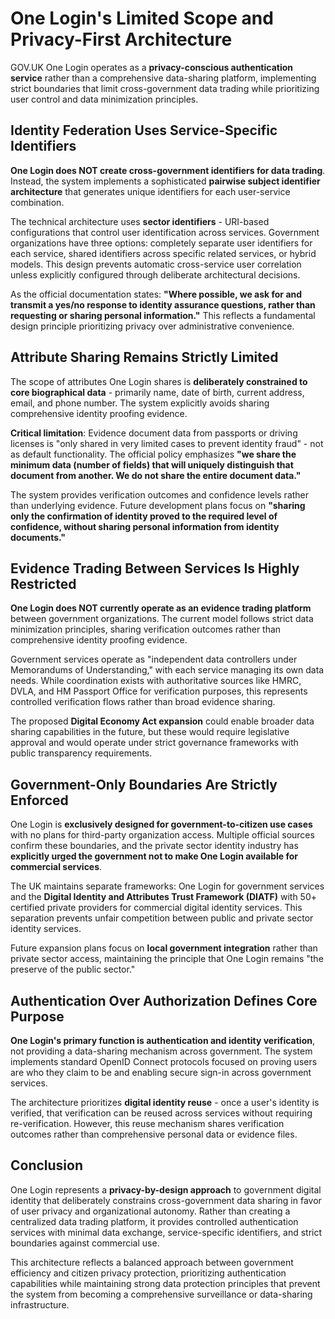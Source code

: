 # One Login's Limited Scope and Privacy-First Architecture

GOV.UK One Login operates as a **privacy-conscious authentication service** rather than a comprehensive data-sharing platform, implementing strict boundaries that limit cross-government data trading while prioritizing user control and data minimization principles.

## Identity Federation Uses Service-Specific Identifiers

**One Login does NOT create cross-government identifiers for data trading**. Instead, the system implements a sophisticated **pairwise subject identifier architecture** that generates unique identifiers for each user-service combination.

The technical architecture uses **sector identifiers** - URI-based configurations that control user identification across services. Government organizations have three options: completely separate user identifiers for each service, shared identifiers across specific related services, or hybrid models. This design prevents automatic cross-service user correlation unless explicitly configured through deliberate architectural decisions.

As the official documentation states: **"Where possible, we ask for and transmit a yes/no response to identity assurance questions, rather than requesting or sharing personal information."** This reflects a fundamental design principle prioritizing privacy over administrative convenience.

## Attribute Sharing Remains Strictly Limited

The scope of attributes One Login shares is **deliberately constrained to core biographical data** - primarily name, date of birth, current address, email, and phone number. The system explicitly avoids sharing comprehensive identity proofing evidence.

**Critical limitation**: Evidence document data from passports or driving licenses is "only shared in very limited cases to prevent identity fraud" - not as default functionality. The official policy emphasizes **"we share the minimum data (number of fields) that will uniquely distinguish that document from another. We do not share the entire document data."**

The system provides verification outcomes and confidence levels rather than underlying evidence. Future development plans focus on **"sharing only the confirmation of identity proved to the required level of confidence, without sharing personal information from identity documents."**

## Evidence Trading Between Services Is Highly Restricted

**One Login does NOT currently operate as an evidence trading platform** between government organizations. The current model follows strict data minimization principles, sharing verification outcomes rather than comprehensive identity proofing evidence.

Government services operate as "independent data controllers under Memorandums of Understanding," with each service managing its own data needs. While coordination exists with authoritative sources like HMRC, DVLA, and HM Passport Office for verification purposes, this represents controlled verification flows rather than broad evidence sharing.

The proposed **Digital Economy Act expansion** could enable broader data sharing capabilities in the future, but these would require legislative approval and would operate under strict governance frameworks with public transparency requirements.

## Government-Only Boundaries Are Strictly Enforced

One Login is **exclusively designed for government-to-citizen use cases** with no plans for third-party organization access. Multiple official sources confirm these boundaries, and the private sector identity industry has **explicitly urged the government not to make One Login available for commercial services**.

The UK maintains separate frameworks: One Login for government services and the **Digital Identity and Attributes Trust Framework (DIATF)** with 50+ certified private providers for commercial digital identity services. This separation prevents unfair competition between public and private sector identity services.

Future expansion plans focus on **local government integration** rather than private sector access, maintaining the principle that One Login remains "the preserve of the public sector."

## Authentication Over Authorization Defines Core Purpose

**One Login's primary function is authentication and identity verification**, not providing a data-sharing mechanism across government. The system implements standard OpenID Connect protocols focused on proving users are who they claim to be and enabling secure sign-in across government services.

The architecture prioritizes **digital identity reuse** - once a user's identity is verified, that verification can be reused across services without requiring re-verification. However, this reuse mechanism shares verification outcomes rather than comprehensive personal data or evidence files.

## Conclusion

One Login represents a **privacy-by-design approach** to government digital identity that deliberately constrains cross-government data sharing in favor of user privacy and organizational autonomy. Rather than creating a centralized data trading platform, it provides controlled authentication services with minimal data exchange, service-specific identifiers, and strict boundaries against commercial use.

This architecture reflects a balanced approach between government efficiency and citizen privacy protection, prioritizing authentication capabilities while maintaining strong data protection principles that prevent the system from becoming a comprehensive surveillance or data-sharing infrastructure.